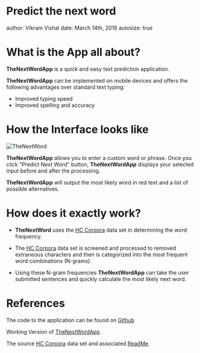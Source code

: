 Predict the next word
========================================================
author: Vikram Vishal
date: March 14th, 2016
autosize: true

What is the App all about?
========================================================

**TheNextWordApp** is a quick and easy text prediction application.

**TheNextWordApp** can be implemented on mobile devices and offers the following advantages over standard text typing:

* Improved typing speed
* Improved spelling and accuracy

How the Interface looks like
========================================================
![TheNextWord](.\\my-app\\abc.png)

**TheNextWordApp** allows you to enter a custom word or phrase. Once you click "Predict Next Word" button, **TheNextWordApp** displays your selected input before and after the processing. 

**TheNextWordApp** will output the most likely word in red text and a list of possible alternatives.

How does it exactly work?
========================================================

* **TheNextWord** uses the [HC Corpora][1] data set in determining the word frequency.

* The [HC Corpora][1] data set is screened and processed to removed extraneous characters and then is categorized into the most frequent word combinations (N-grams).

* Using these N-gram frequencies **TheNextWordApp** can take the user submitted sentences and quickly calculate the most likely next word.

[1]: http://www.corpora.heliohost.org/ "HC Corpora"

References
========================================================

The code to the application can be found on [Github][1]

Working Version of [TheNextWordApp][2]

The source [HC Corpora][3] data set and associated [ReadMe][4].

[1]: https://github.com/vikramvishal/final-project- "Github"
[2]: https://vikramvishalusf.shinyapps.io/my-app/ "TheNextWordApp"
[3]: http://www.corpora.heliohost.org/ "HC Corpora"
[4]: http://www.corpora.heliohost.org/aboutcorpus.html "ReadMe"
